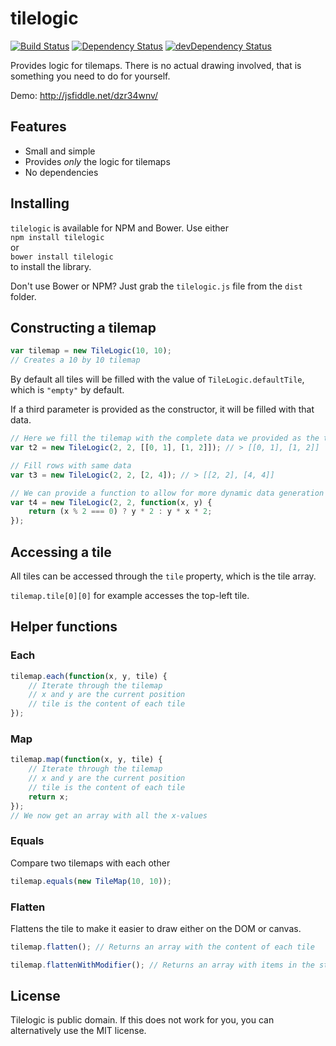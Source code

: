 # tilelogic

[![Build Status](https://travis-ci.org/freezedev/tilelogic.svg?branch=master)](https://travis-ci.org/freezedev/tilelogic)
[![Dependency Status](https://david-dm.org/freezedev/tilelogic.svg)](https://david-dm.org/freezedev/tilelogic)
[![devDependency Status](https://david-dm.org/freezedev/tilelogic/dev-status.svg)](https://david-dm.org/freezedev/tilelogic#info=devDependencies)

Provides logic for tilemaps. There is no actual drawing involved, that is something you need to do for yourself.

Demo: http://jsfiddle.net/dzr34wnv/  

## Features
* Small and simple
* Provides *only* the logic for tilemaps
* No dependencies

## Installing
`tilelogic` is available for NPM and Bower. Use either  
`npm install tilelogic`  
or  
`bower install tilelogic`  
to install the library.

Don't use Bower or NPM? Just grab the `tilelogic.js` file from the `dist` folder.

## Constructing a tilemap

```javascript
var tilemap = new TileLogic(10, 10);
// Creates a 10 by 10 tilemap
```
By default all tiles will be filled with the value of `TileLogic.defaultTile`, which is `"empty"` by default.

If a third parameter is provided as the constructor, it will be filled with that data.
```javascript
// Here we fill the tilemap with the complete data we provided as the third parameter
var t2 = new TileLogic(2, 2, [[0, 1], [1, 2]]); // > [[0, 1], [1, 2]]

// Fill rows with same data
var t3 = new TileLogic(2, 2, [2, 4]); // > [[2, 2], [4, 4]]

// We can provide a function to allow for more dynamic data generation
var t4 = new TileLogic(2, 2, function(x, y) {
    return (x % 2 === 0) ? y * 2 : y * x * 2;
});
```


## Accessing a tile
All tiles can be accessed through the `tile` property, which is the tile array.

`tilemap.tile[0][0]` for example accesses the top-left tile. 

## Helper functions

### Each
```javascript
tilemap.each(function(x, y, tile) {
    // Iterate through the tilemap
    // x and y are the current position
    // tile is the content of each tile
});
```

### Map
```javascript
tilemap.map(function(x, y, tile) {
    // Iterate through the tilemap
    // x and y are the current position
    // tile is the content of each tile
    return x;
});
// We now get an array with all the x-values
```

### Equals
Compare two tilemaps with each other
```javascript
tilemap.equals(new TileMap(10, 10));
```

### Flatten
Flattens the tile to make it easier to draw either on the DOM or canvas.
```javascript
tilemap.flatten(); // Returns an array with the content of each tile
```

```javascript
tilemap.flattenWithModifier(); // Returns an array with items in the structure {x, y, content}
```

## License
Tilelogic is public domain. If this does not work for you, you can alternatively use the MIT license.
